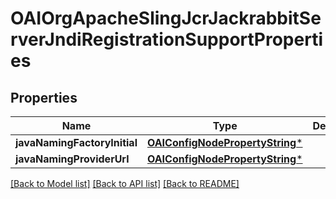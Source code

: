 # OAIOrgApacheSlingJcrJackrabbitServerJndiRegistrationSupportProperties

## Properties
Name | Type | Description | Notes
------------ | ------------- | ------------- | -------------
**javaNamingFactoryInitial** | [**OAIConfigNodePropertyString***](OAIConfigNodePropertyString.md) |  | [optional] 
**javaNamingProviderUrl** | [**OAIConfigNodePropertyString***](OAIConfigNodePropertyString.md) |  | [optional] 

[[Back to Model list]](../README.md#documentation-for-models) [[Back to API list]](../README.md#documentation-for-api-endpoints) [[Back to README]](../README.md)


